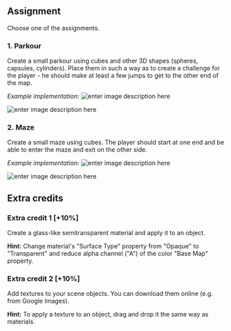 ## Assignment
Choose one of the assignments.

### 1. Parkour
Create a small parkour using cubes and other 3D shapes (spheres, capsules, cylinders). Place them in such a way as to create a challenge for the player - he should make at least a few jumps to get to the other end of the map.

*Example implementation:*
![enter image description here](https://i.imgur.com/ts1E8ML.png)

![enter image description here](../assets/images/a1.gif)

### 2. Maze
Create a small maze using cubes. The player should start at one end and be able to enter the maze and exit on the other side.

*Example implementation:*
![enter image description here](https://i.imgur.com/UY8mCoV.png)

![enter image description here](../assets/images/a2.gif)

## Extra credits

### Extra credit 1 [+10%]
Create a glass-like semitransparent material and apply it to an object.

**Hint:** Change material's "Surface Type" property from "Opaque" to "Transparent" and reduce alpha channel ("A") of the color "Base Map" property.

### Extra credit 2 [+10%]
Add textures to your scene objects. You can download them online (e.g. from Google Images).

**Hint:** To apply a texture to an object, drag and drop it the same way as materials.